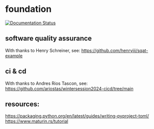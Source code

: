 # foundation
[![Documentation Status](https://readthedocs.org/projects/foundationmjw/badge/?version=latest)](https://foundationmjw.readthedocs.io/en/latest/?badge=latest)


## software quality assurance
With thanks to Henry Schreiner, see:
https://github.com/henryiii/sqat-example

## ci & cd
With thanks to Andres Rios Tascon, see:
https://github.com/ariostas/wintersession2024-cicd/tree/main

## resources:
https://packaging.python.org/en/latest/guides/writing-pyproject-toml/
https://www.maturin.rs/tutorial
